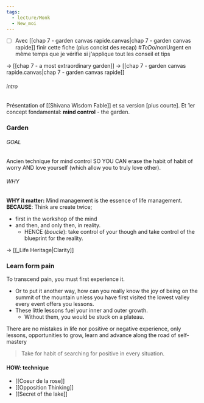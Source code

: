 ```yaml
---
tags:
  - lecture/Monk
  - New_moi
---
```

- [ ] Avec [[chap 7 - garden canvas rapide.canvas|chap 7 - garden canvas rapide]] finir cette fiche (plus concist des recap) #_ToDo_/nonUrgent en même temps que je vérifie si j'applique tout les conseil et tips

-> [[chap 7 - a most extraordinary garden]]
-> [[chap 7 - garden canvas rapide.canvas|chap 7 - garden canvas rapide]]

###### intro
Présentation of [[Shivana Wisdom Fable]] et sa version [plus courte].
Et 1er concept fondamental: **mind control** - the garden.


### Garden 
###### GOAL
Ancien technique for mind control
SO YOU CAN erase the habit of habit of worry
AND love yourself (which allow you to truly love other).

###### WHY
**WHY it matter:** Mind management is the essence of life management.
**BECAUSE**: Think are create twice;
- first in the workshop of the mind
- and then, and only then, in reality.
	- HENCE (*boucle*): take control of your though and take control of the blueprint for the reality.

-> [[_Life Heritage|Clarity]]


### Learn form pain
To transcend pain, you must first experience it.
- Or to put it another way, how can you really know the joy of being on the summit of the mountain unless you have first visited the lowest valley every event offers you lessons. 
- These little lessons fuel your inner and outer growth. 
	- Without them, you would be stuck on a plateau.

There are no mistakes in life nor positive or negative experience, only lessons, opportunities to grow, learn and advance along the road of self-mastery


> Take for habit of searching for positive in every situation.


#### HOW: technique
- [[Coeur de la rose]]
- [[Opposition Thinking]]
- [[Secret of the lake]]
